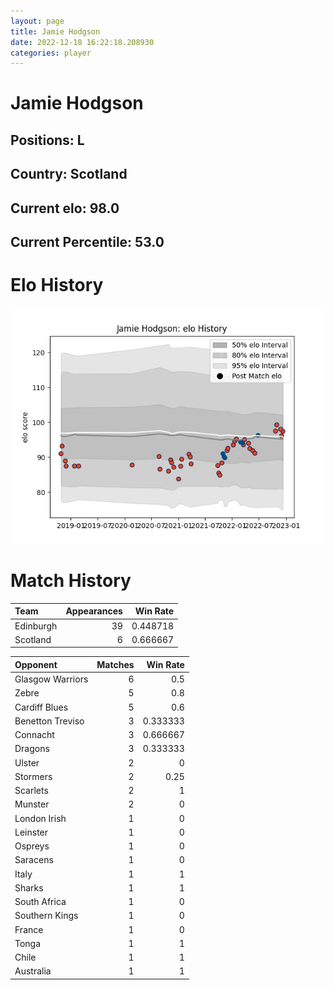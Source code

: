 ```yaml
---  
layout: page  
title: Jamie Hodgson  
date: 2022-12-18 16:22:18.208930  
categories: player  
---
```

# Jamie Hodgson

## Positions: L

## Country: Scotland

## Current elo: 98.0

## Current Percentile: 53.0

# Elo History


![elo history](history_JamieHodgson.png)
# Match History


| Team      |   Appearances |   Win Rate |
|:----------|--------------:|-----------:|
| Edinburgh |            39 |   0.448718 |
| Scotland  |             6 |   0.666667 |

| Opponent         |   Matches |   Win Rate |
|:-----------------|----------:|-----------:|
| Glasgow Warriors |         6 |   0.5      |
| Zebre            |         5 |   0.8      |
| Cardiff Blues    |         5 |   0.6      |
| Benetton Treviso |         3 |   0.333333 |
| Connacht         |         3 |   0.666667 |
| Dragons          |         3 |   0.333333 |
| Ulster           |         2 |   0        |
| Stormers         |         2 |   0.25     |
| Scarlets         |         2 |   1        |
| Munster          |         2 |   0        |
| London Irish     |         1 |   0        |
| Leinster         |         1 |   0        |
| Ospreys          |         1 |   0        |
| Saracens         |         1 |   0        |
| Italy            |         1 |   1        |
| Sharks           |         1 |   1        |
| South Africa     |         1 |   0        |
| Southern Kings   |         1 |   0        |
| France           |         1 |   0        |
| Tonga            |         1 |   1        |
| Chile            |         1 |   1        |
| Australia        |         1 |   1        |